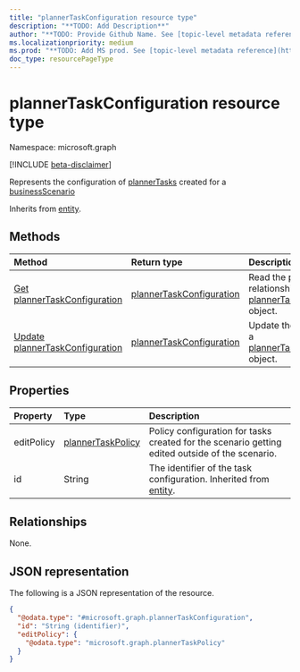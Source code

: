 ```yaml
---
title: "plannerTaskConfiguration resource type"
description: "**TODO: Add Description**"
author: "**TODO: Provide Github Name. See [topic-level metadata reference](https://aka.ms/msgo?pagePath=Document-APIs/Guidelines/Metadata)**"
ms.localizationpriority: medium
ms.prod: "**TODO: Add MS prod. See [topic-level metadata reference](https://aka.ms/msgo?pagePath=Document-APIs/Guidelines/Metadata)**"
doc_type: resourcePageType
---
```


# plannerTaskConfiguration resource type

Namespace: microsoft.graph

[!INCLUDE [beta-disclaimer](../../includes/beta-disclaimer.md)]

Represents the configuration of [plannerTasks](../resources/plannertask.md) created for a [businessScenario](../resources/businessscenario.md)


Inherits from [entity](../resources/entity.md).

## Methods
|Method|Return type|Description|
|:---|:---|:---|
|[Get plannerTaskConfiguration](../api/plannertaskconfiguration-get.md)|[plannerTaskConfiguration](../resources/plannertaskconfiguration.md)|Read the properties and relationships of a [plannerTaskConfiguration](../resources/plannertaskconfiguration.md) object.|
|[Update plannerTaskConfiguration](../api/plannertaskconfiguration-update.md)|[plannerTaskConfiguration](../resources/plannertaskconfiguration.md)|Update the properties of a [plannerTaskConfiguration](../resources/plannertaskconfiguration.md) object.|

## Properties
|Property|Type|Description|
|:---|:---|:---|
|editPolicy|[plannerTaskPolicy](../resources/plannertaskpolicy.md)|Policy configuration for tasks created for the scenario getting edited outside of the scenario.|
|id|String|The identifier of the task configuration. Inherited from [entity](../resources/entity.md).|

## Relationships
None.

## JSON representation
The following is a JSON representation of the resource.
<!-- {
  "blockType": "resource",
  "keyProperty": "id",
  "@odata.type": "microsoft.graph.plannerTaskConfiguration",
  "baseType": "microsoft.graph.entity",
  "openType": false
}
-->
``` json
{
  "@odata.type": "#microsoft.graph.plannerTaskConfiguration",
  "id": "String (identifier)",
  "editPolicy": {
    "@odata.type": "microsoft.graph.plannerTaskPolicy"
  }
}
```

